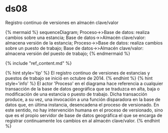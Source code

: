 # ds08

Registro continuo de versiones en almacén clave/valor

{% mermaid %}
sequenceDiagram;
Proceso->>Base de datos: realiza cambios sobre una estancia;
Base de datos->>Almacén clave/valor: almacena versión de la estancia;
Proceso->>Base de datos: realiza cambios sobre un puesto de trabajo;
Base de datos->>Almacén clave/valor: almacena versión del puesto de trabajo;
{% endmermaid %}

{% include "ref_content.md" %}

<!--sec data-title="⌨ Notas de los desarrolladores" data-id="devnotes08" ces-->

{% hint style='tip' %}
El registro continuo de versiones de estancias y puestos de trabajo se inició en octubre de 2014.
{% endhint %}
{% hint style='info' %}
El actor 'Proceso' en el diagrama hace referencia a cualquier transacción de la base de datos geográfica que se traduzca en alta, baja o modificación de una estancia o puesto de trabajo. Dicha transacción produce, a su vez, una invocación a una función disparadora en la base de datos que, en última instancia, desencadena el proceso de versionado. En este sentido, no hay intervención humana en el proceso de versionado, sino que es el propio  servidor de base de datos geográfica el que se encarga de registrar continuamente los cambios en al almacén clave/valor.
{% endhint %}

<!--endsec-->